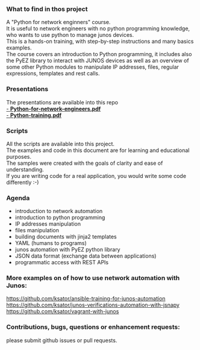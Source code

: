 ### What to find in thos project
A "Python for network enginners" course.   
It is useful to network engineers with no python programming knowledge, who wants to use python to manage junos devices.   
This is a hands-on training, with step-by-step instructions and many basics examples.   
The course covers an introduction to Python programming, it includes also the PyEZ library to interact with JUNOS devices as well as an overview of some other Python modules to manipulate IP addresses, files, regular expressions, templates and rest calls.   

### Presentations 
The presentations are available into this repo  
[- **Python-for-network-engineers.pdf**](https://github.com/ksator/python-for-network-engineers/blob/master/Python-for-network-engineers.pdf)  
[- **Python-training.pdf**](https://github.com/ksator/python-for-network-engineers/blob/master/Python-training.pdf) 

### Scripts
All the scripts are available into this project.  
The examples and code in this document are for learning and educational purposes.   
The samples were created with the goals of clarity and ease of understanding.   
If you are writing code for a real application, you would write some code differently :-)  

### Agenda  
- introduction to network automation
- introduction to python programming
- IP addresses manipulation
- files manipulation
- building documents with jinja2 templates
- YAML (humans to programs)
- junos automation with PyEZ python library
- JSON  data format (exchange data between applications)
- programmatic access with REST APIs

### More examples on of how to use network automation with Junos:  
https://github.com/ksator/ansible-training-for-junos-automation
https://github.com/ksator/junos-verifications-automation-with-jsnapy
https://github.com/ksator/vagrant-with-junos 

### Contributions, bugs, questions or enhancement requests:  
please submit github issues or pull requests.  
